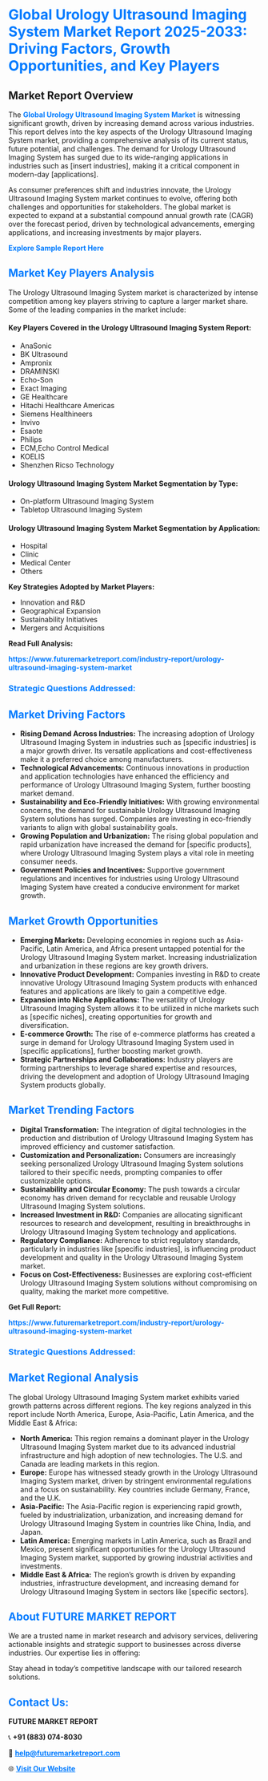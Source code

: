 <h1 style="color: #007BFF;">Global Urology Ultrasound Imaging System Market Report 2025-2033: Driving Factors, Growth Opportunities, and Key Players</h1>

<section id="overview">
<h2>Market Report Overview</h2>
<p>The <a href="https://www.futuremarketreport.com/industry-report/urology-ultrasound-imaging-system-market" style="color: #007BFF; text-decoration: none;"><strong>Global Urology Ultrasound Imaging System Market</strong></a> is witnessing significant growth, driven by increasing demand across various industries. This report delves into the key aspects of the Urology Ultrasound Imaging System market, providing a comprehensive analysis of its current status, future potential, and challenges. The demand for Urology Ultrasound Imaging System has surged due to its wide-ranging applications in industries such as [insert industries], making it a critical component in modern-day [applications].</p>
<p>As consumer preferences shift and industries innovate, the Urology Ultrasound Imaging System market continues to evolve, offering both challenges and opportunities for stakeholders. The global market is expected to expand at a substantial compound annual growth rate (CAGR) over the forecast period, driven by technological advancements, emerging applications, and increasing investments by major players.</p>
</section>

<section id="overview">
<p><a href="https://www.futuremarketreport.com/request-sample/reportId=29019" style="color: #007BFF; text-decoration: none;"><strong>Explore Sample Report Here</strong></a></p>
</section>

<section id="key-players">
<h2 style="color: #007BFF;">Market Key Players Analysis</h2>
<p>The Urology Ultrasound Imaging System market is characterized by intense competition among key players striving to capture a larger market share. Some of the leading companies in the market include:</p>
<h4>Key Players Covered in the Urology Ultrasound Imaging System Report:</h4>
<ul><li>AnaSonic</li><li>BK Ultrasound</li><li>Ampronix</li><li>DRAMINSKI</li><li>Echo-Son</li><li>Exact Imaging</li><li>GE Healthcare</li><li>Hitachi Healthcare Americas</li><li>Siemens Healthineers</li><li>Invivo</li><li>Esaote</li><li>Philips</li><li>ECM,Echo Control Medical</li><li>KOELIS</li><li>Shenzhen Ricso Technology</li></ul>
<h4>Urology Ultrasound Imaging System Market Segmentation by Type:</h4>
<ul><li>On-platform Ultrasound Imaging System</li><li>Tabletop Ultrasound Imaging System</li></ul>

<h4>Urology Ultrasound Imaging System Market Segmentation by Application:</h4>
<ul><li>Hospital</li><li>Clinic</li><li>Medical Center</li><li>Others</li></ul>
<p><strong>Key Strategies Adopted by Market Players:</strong></p>
<ul>
<li>Innovation and R&D</li>
<li>Geographical Expansion</li>
<li>Sustainability Initiatives</li>
<li>Mergers and Acquisitions</li>
</ul>
</section>

<section>
<p><strong>Read Full Analysis: </strong></p><a href="https://www.futuremarketreport.com/industry-report/urology-ultrasound-imaging-system-market" style="color: #007BFF; text-decoration: none;"><strong>https://www.futuremarketreport.com/industry-report/urology-ultrasound-imaging-system-market</strong></a>
<h3 style="color: #007BFF;">Strategic Questions Addressed:</h3>
</section>

<section id="driving-factors">
<h2 style="color: #007BFF;">Market Driving Factors</h2>
<ul>
<li><strong>Rising Demand Across Industries:</strong> The increasing adoption of Urology Ultrasound Imaging System in industries such as [specific industries] is a major growth driver. Its versatile applications and cost-effectiveness make it a preferred choice among manufacturers.</li>
<li><strong>Technological Advancements:</strong> Continuous innovations in production and application technologies have enhanced the efficiency and performance of Urology Ultrasound Imaging System, further boosting market demand.</li>
<li><strong>Sustainability and Eco-Friendly Initiatives:</strong> With growing environmental concerns, the demand for sustainable Urology Ultrasound Imaging System solutions has surged. Companies are investing in eco-friendly variants to align with global sustainability goals.</li>
<li><strong>Growing Population and Urbanization:</strong> The rising global population and rapid urbanization have increased the demand for [specific products], where Urology Ultrasound Imaging System plays a vital role in meeting consumer needs.</li>
<li><strong>Government Policies and Incentives:</strong> Supportive government regulations and incentives for industries using Urology Ultrasound Imaging System have created a conducive environment for market growth.</li>
</ul>
</section>

<section id="growth-opportunities">
<h2 style="color: #007BFF;">Market Growth Opportunities</h2>
<ul>
<li><strong>Emerging Markets:</strong> Developing economies in regions such as Asia-Pacific, Latin America, and Africa present untapped potential for the Urology Ultrasound Imaging System market. Increasing industrialization and urbanization in these regions are key growth drivers.</li>
<li><strong>Innovative Product Development:</strong> Companies investing in R&D to create innovative Urology Ultrasound Imaging System products with enhanced features and applications are likely to gain a competitive edge.</li>
<li><strong>Expansion into Niche Applications:</strong> The versatility of Urology Ultrasound Imaging System allows it to be utilized in niche markets such as [specific niches], creating opportunities for growth and diversification.</li>
<li><strong>E-commerce Growth:</strong> The rise of e-commerce platforms has created a surge in demand for Urology Ultrasound Imaging System used in [specific applications], further boosting market growth.</li>
<li><strong>Strategic Partnerships and Collaborations:</strong> Industry players are forming partnerships to leverage shared expertise and resources, driving the development and adoption of Urology Ultrasound Imaging System products globally.</li>
</ul>
</section>

<section id="trending-factors">
<h2 style="color: #007BFF;">Market Trending Factors</h2>
<ul>
<li><strong>Digital Transformation:</strong> The integration of digital technologies in the production and distribution of Urology Ultrasound Imaging System has improved efficiency and customer satisfaction.</li>
<li><strong>Customization and Personalization:</strong> Consumers are increasingly seeking personalized Urology Ultrasound Imaging System solutions tailored to their specific needs, prompting companies to offer customizable options.</li>
<li><strong>Sustainability and Circular Economy:</strong> The push towards a circular economy has driven demand for recyclable and reusable Urology Ultrasound Imaging System solutions.</li>
<li><strong>Increased Investment in R&D:</strong> Companies are allocating significant resources to research and development, resulting in breakthroughs in Urology Ultrasound Imaging System technology and applications.</li>
<li><strong>Regulatory Compliance:</strong> Adherence to strict regulatory standards, particularly in industries like [specific industries], is influencing product development and quality in the Urology Ultrasound Imaging System market.</li>
<li><strong>Focus on Cost-Effectiveness:</strong> Businesses are exploring cost-efficient Urology Ultrasound Imaging System solutions without compromising on quality, making the market more competitive.</li>
</ul>
</section>

<section>
<p><strong>Get Full Report: </strong></p><a href="https://www.futuremarketreport.com/industry-report/urology-ultrasound-imaging-system-market" style="color: #007BFF; text-decoration: none;"><strong>https://www.futuremarketreport.com/industry-report/urology-ultrasound-imaging-system-market</strong></a>
<h3 style="color: #007BFF;">Strategic Questions Addressed:</h3>
</section>


<section id="regional-analysis">
<h2 style="color: #007BFF;">Market Regional Analysis</h2>
<p>The global Urology Ultrasound Imaging System market exhibits varied growth patterns across different regions. The key regions analyzed in this report include North America, Europe, Asia-Pacific, Latin America, and the Middle East & Africa:</p>
<ul>
<li><strong>North America:</strong> This region remains a dominant player in the Urology Ultrasound Imaging System market due to its advanced industrial infrastructure and high adoption of new technologies. The U.S. and Canada are leading markets in this region.</li>
<li><strong>Europe:</strong> Europe has witnessed steady growth in the Urology Ultrasound Imaging System market, driven by stringent environmental regulations and a focus on sustainability. Key countries include Germany, France, and the U.K.</li>
<li><strong>Asia-Pacific:</strong> The Asia-Pacific region is experiencing rapid growth, fueled by industrialization, urbanization, and increasing demand for Urology Ultrasound Imaging System in countries like China, India, and Japan.</li>
<li><strong>Latin America:</strong> Emerging markets in Latin America, such as Brazil and Mexico, present significant opportunities for the Urology Ultrasound Imaging System market, supported by growing industrial activities and investments.</li>
<li><strong>Middle East & Africa:</strong> The region’s growth is driven by expanding industries, infrastructure development, and increasing demand for Urology Ultrasound Imaging System in sectors like [specific sectors].</li>
</ul>
</section>

<footer>
<h2 style="color: #007BFF;">About FUTURE MARKET REPORT</h2>
<p>We are a trusted name in market research and advisory services, delivering actionable insights and strategic support to businesses across diverse industries. Our expertise lies in offering:</p>

<p>Stay ahead in today’s competitive landscape with our tailored research solutions.</p>

<h2 style="color: #007BFF;">Contact Us:</h2>
<p><strong>FUTURE MARKET REPORT</strong></p>
<p>📞 <strong>+91 (883) 074-8030</strong></p>
<p>📧 <strong><a href="mailto:help@futuremarketreport.com" style="color: #007BFF;">help@futuremarketreport.com</a></strong></p>
<p>🌐 <strong><a href="https://www.futuremarketreport.com/" style="color: #007BFF;">Visit Our Website</a></strong></p>
</footer>